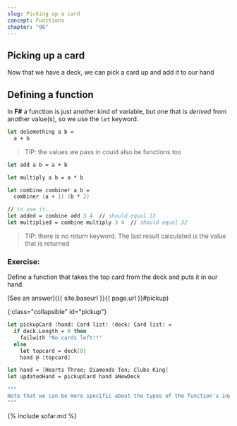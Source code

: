 ```yaml
---
slug: Picking up a card
concept: Functions
chapter: "06"
---
```

## Picking up a card

Now that we have a deck, we can pick a card up and add it to our hand

## Defining a function
In __F#__ a function is just another kind of variable, but one that is _derived_ from another value(s), so we use the `let` keyword.

```fsharp
let doSomething a b = 
  a + b
```
> TIP: the values we pass in could also be functions too

```fsharp
let add a b = a + b

let multiply a b = a * b

let combine combiner a b =
  combiner (a + 1) (b * 2)

// to use it...
let added = combine add 3 4  // should equal 12
let multiplied = combine multiply 3 4  // should equal 32
```
> TIP: there is no _return_ keyword.  The last result calculated is the value that is returned

### Exercise:

Define a function that takes the top card from the deck and puts it in our hand.

[See an answer]({{ site.baseurl }}{{ page.url }}#pickup)

{:class="collapsible" id="pickup"}
```fsharp
let pickupCard (hand: Card list) (deck: Card list) =
  if deck.Length = 0 then 
    failwith "No cards left!!"
  else
    let topcard = deck[0]
    hand @ [topcard]

let hand = [Hearts Three; Diamonds Ten; Clubs King]
let updatedHand = pickupCard hand aNewDeck

"""
Note that we can be more specific about the types of the function's inputs as `(label: type)`.  If we don't do this the compiler tries to figure it out.  Most of the time the compiler's pretty good at that.
"""
```

{% include sofar.md %}